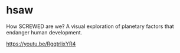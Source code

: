 # hsaw
How SCREWED are we? A visual exploration of planetary factors that endanger human development. 

https://youtu.be/RgqtrlixYR4
